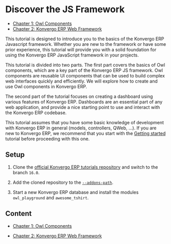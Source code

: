 # Discover the JS Framework

  * [Chapter 1: Owl Components](discover_js_framework/01_owl_components)
  * [Chapter 2: Konvergo ERP Web Framework](discover_js_framework/02_web_framework)

This tutorial is designed to introduce you to the basics of the Konvergo ERP
Javascript framework. Whether you are new to the framework or have some prior
experience, this tutorial will provide you with a solid foundation for using
the Konvergo ERP JavaScript framework in your projects.

This tutorial is divided into two parts. The first part covers the basics of
Owl components, which are a key part of the Konvergo ERP JS framework. Owl components
are reusable UI components that can be used to build complex web interfaces
quickly and efficiently. We will explore how to create and use Owl components
in Konvergo ERP.

The second part of the tutorial focuses on creating a dashboard using various
features of Konvergo ERP. Dashboards are an essential part of any web application, and
provide a nice starting point to use and interact with the Konvergo ERP codebase.

This tutorial assumes that you have some basic knowledge of development with
Konvergo ERP in general (models, controllers, QWeb, …). If you are new to Konvergo ERP, we
recommend that you start with the [Getting started](getting_started)
tutorial before proceeding with this one.

## Setup

  1. Clone the [official Konvergo ERP tutorials repository](https://github.com/odoo/tutorials) and switch to the branch `16.0`.

  2. Add the cloned repository to the [`--addons-path`](../reference/cli#cmdoption-odoo-bin-addons-path).

  3. Start a new Konvergo ERP database and install the modules `owl_playground` and `awesome_tshirt`.

## Content

  * [Chapter 1: Owl Components](discover_js_framework/01_owl_components)

  * [Chapter 2: Konvergo ERP Web Framework](discover_js_framework/02_web_framework)

